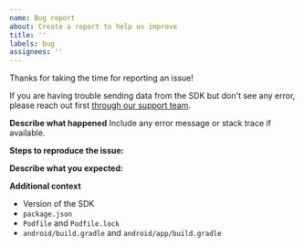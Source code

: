 ```yaml
---
name: Bug report
about: Create a report to help us improve
title: ''
labels: bug
assignees: ''
---
```


Thanks for taking the time for reporting an issue!

If you are having trouble sending data from the SDK but don't see any error, please reach out first [through our support team](https://www.datadoghq.com/support/).

**Describe what happened**
Include any error message or stack trace if available.

**Steps to reproduce the issue:**

**Describe what you expected:**

**Additional context**

-   Version of the SDK
-   `package.json`
-   `Podfile` and `Podfile.lock`
-   `android/build.gradle` and `android/app/build.gradle`
